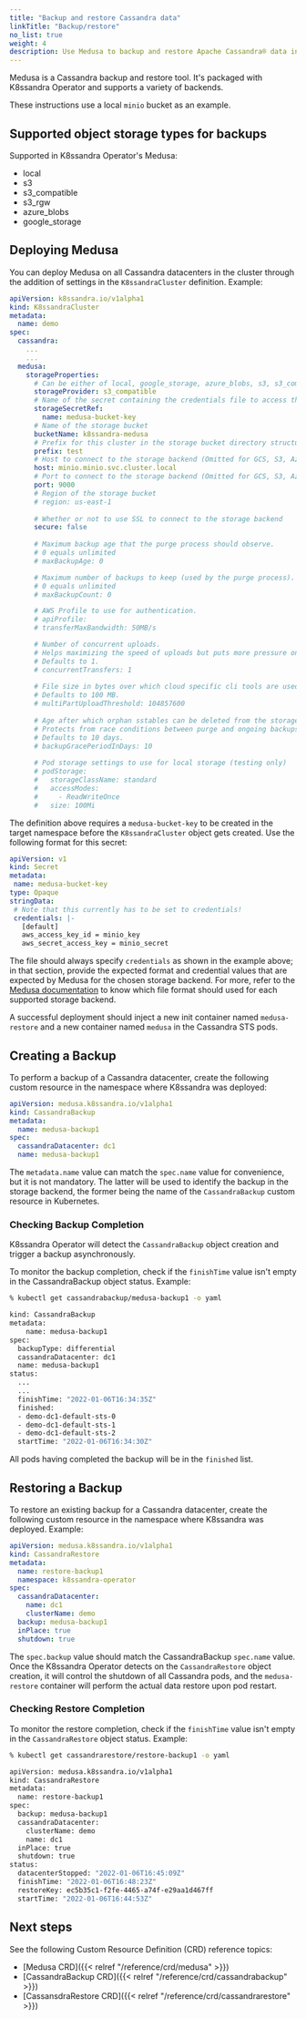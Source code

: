```yaml
---
title: "Backup and restore Cassandra data"
linkTitle: "Backup/restore"
no_list: true
weight: 4
description: Use Medusa to backup and restore Apache Cassandra® data in Kubernetes.
---
```


Medusa is a Cassandra backup and restore tool. It's packaged with K8ssandra Operator and supports a variety of backends. 

These instructions use a local `minio` bucket as an example.

## Supported object storage types for backups

Supported in K8ssandra Operator's Medusa:

* local
* s3
* s3_compatible
* s3_rgw
* azure_blobs
* google_storage

## Deploying Medusa

You can deploy Medusa on all Cassandra datacenters in the cluster through the addition of settings in the `K8ssandraCluster` definition. Example:

```yaml
apiVersion: k8ssandra.io/v1alpha1
kind: K8ssandraCluster
metadata:
  name: demo
spec:
  cassandra:
    ...
    ...
  medusa:
    storageProperties:
      # Can be either of local, google_storage, azure_blobs, s3, s3_compatible, s3_rgw or ibm_storage 
      storageProvider: s3_compatible
      # Name of the secret containing the credentials file to access the backup storage backend
      storageSecretRef:
        name: medusa-bucket-key
      # Name of the storage bucket
      bucketName: k8ssandra-medusa
      # Prefix for this cluster in the storage bucket directory structure, used for multitenancy
      prefix: test
      # Host to connect to the storage backend (Omitted for GCS, S3, Azure and local).
      host: minio.minio.svc.cluster.local
      # Port to connect to the storage backend (Omitted for GCS, S3, Azure and local).
      port: 9000
      # Region of the storage bucket
      # region: us-east-1
      
      # Whether or not to use SSL to connect to the storage backend
      secure: false 
      
      # Maximum backup age that the purge process should observe.
      # 0 equals unlimited
      # maxBackupAge: 0

      # Maximum number of backups to keep (used by the purge process).
      # 0 equals unlimited
      # maxBackupCount: 0

      # AWS Profile to use for authentication.
      # apiProfile: 
      # transferMaxBandwidth: 50MB/s

      # Number of concurrent uploads.
      # Helps maximizing the speed of uploads but puts more pressure on the network.
      # Defaults to 1.
      # concurrentTransfers: 1
      
      # File size in bytes over which cloud specific cli tools are used for transfer.
      # Defaults to 100 MB.
      # multiPartUploadThreshold: 104857600
      
      # Age after which orphan sstables can be deleted from the storage backend.
      # Protects from race conditions between purge and ongoing backups.
      # Defaults to 10 days.
      # backupGracePeriodInDays: 10
      
      # Pod storage settings to use for local storage (testing only)
      # podStorage:
      #   storageClassName: standard
      #   accessModes:
      #     - ReadWriteOnce
      #   size: 100Mi
```

The definition above requires a `medusa-bucket-key` to be created in the target namespace before the `K8ssandraCluster` object gets created. Use the following format for this secret: 

```yaml
apiVersion: v1
kind: Secret
metadata:
 name: medusa-bucket-key
type: Opaque
stringData:
 # Note that this currently has to be set to credentials!
 credentials: |-
   [default]
   aws_access_key_id = minio_key
   aws_secret_access_key = minio_secret
```

The file should always specify `credentials` as shown in the example above; in that section, provide the expected format and credential values that are expected by Medusa for the chosen storage backend. For more, refer to the [Medusa documentation](https://github.com/thelastpickle/cassandra-medusa/blob/master/docs/Installation.md) to know which file format should used for each supported storage backend.

A successful deployment should inject a new init container named `medusa-restore` and a new container named `medusa` in the Cassandra STS pods.  

## Creating a Backup

To perform a backup of a Cassandra datacenter, create the following custom resource in the namespace where K8ssandra was deployed:

```yaml
apiVersion: medusa.k8ssandra.io/v1alpha1
kind: CassandraBackup
metadata:
  name: medusa-backup1
spec:
  cassandraDatacenter: dc1
  name: medusa-backup1
```

The `metadata.name` value can match the `spec.name` value for convenience, but it is not mandatory. The latter will be used to identify the backup in the storage backend, the former being the name of the `CassandraBackup` custom resource in Kubernetes.

### Checking Backup Completion

K8ssandra Operator will detect the `CassandraBackup` object creation and trigger a backup asynchronously.

To monitor the backup completion, check if the `finishTime` value isn't empty in the CassandraBackup object status. Example:

```sh
% kubectl get cassandrabackup/medusa-backup1 -o yaml

kind: CassandraBackup
metadata:
    name: medusa-backup1
spec:
  backupType: differential
  cassandraDatacenter: dc1
  name: medusa-backup1
status:
  ...
  ...
  finishTime: "2022-01-06T16:34:35Z"
  finished:
  - demo-dc1-default-sts-0
  - demo-dc1-default-sts-1
  - demo-dc1-default-sts-2
  startTime: "2022-01-06T16:34:30Z"

```

All pods having completed the backup will be in the `finished` list.

## Restoring a Backup

To restore an existing backup for a Cassandra datacenter, create the following custom resource in the namespace where K8ssandra was deployed. Example:

```yaml
apiVersion: medusa.k8ssandra.io/v1alpha1
kind: CassandraRestore
metadata:
  name: restore-backup1
  namespace: k8ssandra-operator
spec:
  cassandraDatacenter: 
    name: dc1
    clusterName: demo
  backup: medusa-backup1
  inPlace: true
  shutdown: true
```

The `spec.backup` value should match the CassandraBackup `spec.name` value.  
Once the K8ssandra Operator detects on the `CassandraRestore` object creation, it will control the shutdown of all Cassandra pods, and the `medusa-restore` container will perform the actual data restore upon pod restart.

### Checking Restore Completion

To monitor the restore completion, check if the `finishTime` value isn't empty in the `CassandraRestore` object status. Example:

```sh
% kubectl get cassandrarestore/restore-backup1 -o yaml

apiVersion: medusa.k8ssandra.io/v1alpha1
kind: CassandraRestore
metadata:
  name: restore-backup1
spec:
  backup: medusa-backup1
  cassandraDatacenter:
    clusterName: demo
    name: dc1
  inPlace: true
  shutdown: true
status:
  datacenterStopped: "2022-01-06T16:45:09Z"
  finishTime: "2022-01-06T16:48:23Z"
  restoreKey: ec5b35c1-f2fe-4465-a74f-e29aa1d467ff
  startTime: "2022-01-06T16:44:53Z"
```

## Next steps

See the following Custom Resource Definition (CRD) reference topics:

* [Medusa CRD]({{< relref "/reference/crd/medusa" >}})
* [CassandraBackup CRD]({{< relref "/reference/crd/cassandrabackup" >}})
* [CassansdraRestore CRD]({{< relref "/reference/crd/cassandrarestore" >}})
